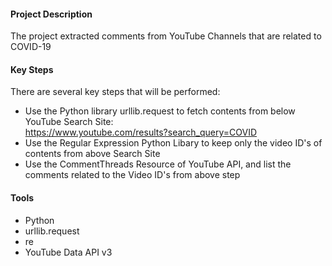 #### Project Description

The project extracted comments from YouTube Channels that are related to COVID-19



#### Key Steps

There are several key steps that will be performed:
- Use the Python library urllib.request to fetch contents from below YouTube Search Site:<br />
  https://www.youtube.com/results?search_query=COVID
- Use the Regular Expression Python Libary to keep only the video ID's of contents from above Search Site
- Use the CommentThreads Resource of YouTube API, and list the comments related to the Video ID's from above step



#### Tools 

- Python 
- urllib.request
- re
- YouTube Data API v3


